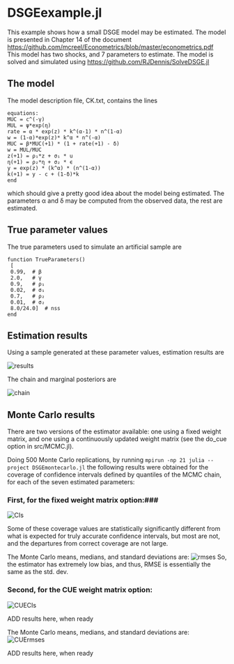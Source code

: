 # DSGEexample.jl
This example shows how a small DSGE model may be estimated. The model is presented in Chapter 14 of the document https://github.com/mcreel/Econometrics/blob/master/econometrics.pdf  This model has two shocks, and 7 parameters to estimate. The model is solved and simulated using https://github.com/RJDennis/SolveDSGE.jl

## The model
The model description file, CK.txt, contains the lines
```
equations:
MUC = c^(-γ)
MUL = ψ*exp(η)
rate = α * exp(z) * k^(α-1) * n^(1-α)
w = (1-α)*exp(z)* k^α * n^(-α)
MUC = β*MUC(+1) * (1 + rate(+1) - δ)
w = MUL/MUC
z(+1) = ρ₁*z + σ₁ * u
η(+1) = ρ₂*η + σ₂ * ϵ
y = exp(z) * (k^α) * (n^(1-α))
k(+1) = y - c + (1-δ)*k
end
```
which should give a pretty good idea about the model being estimated. The parameters α and δ may be computed from the observed data, the rest are estimated.

## True parameter values
The true parameters used to simulate an artificial sample are
```
function TrueParameters()
 [
 0.99,  # β
 2.0,   # γ     
 0.9,   # ρ₁  
 0.02,  # σ₁   
 0.7,   # ρ₂  
 0.01,  # σ₂   
 8.0/24.0]  # nss
end
```

## Estimation results
Using a sample generated at these parameter values, estimation results are

![results](https://github.com/mcreel/SimulatedNeuralMoments.jl/blob/main/examples/DSGE/results.png)

The chain and marginal posteriors are

![chain](https://github.com/mcreel/SimulatedNeuralMoments.jl/blob/main/examples/DSGE/chain.png)


## Monte Carlo results
There are two versions of the estimator available: one using a fixed weight matrix, and
one using a continuously updated weight matrix (see the do_cue option in src/MCMC.jl). 

Doing 500 Monte Carlo replications, by running ```mpirun -np 21 julia --project DSGEmontecarlo.jl``` the following results were obtained for the coverage of confidence intervals defined by quantiles of the MCMC chain, for each of the seven estimated parameters:

### First, for the fixed weight matrix option:###
![CIs](https://github.com/mcreel/SimulatedNeuralMoments.jl/blob/main/examples/DSGE/mcresults.png)

Some of these coverage values are statistically significantly different from what is expected for truly accurate confidence intervals, but most are not, and the departures from correct coverage are not large.

The Monte Carlo means, medians, and standard deviations are:
![rmses](https://github.com/mcreel/SimulatedNeuralMoments.jl/blob/main/examples/DSGE/mcresults2.png)
So, the estimator has extremely low bias, and thus, RMSE is essentially the same as the
std. dev.

### Second, for the CUE weight matrix option: ###
![CUECIs](https://github.com/mcreel/SimulatedNeuralMoments.jl/blob/main/examples/DSGE/mcresultsCUE.png)

ADD results here, when ready

The Monte Carlo means, medians, and standard deviations are:
![CUErmses](https://github.com/mcreel/SimulatedNeuralMoments.jl/blob/main/examples/DSGE/mcresults2CUE.png)

ADD results here, when ready

